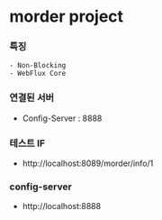 # morder project  

### 특징  
```
- Non-Blocking 
- WebFlux Core
```

### 연결된 서버  
* Config-Server : 8888  

### 테스트 IF
* http://localhost:8089/morder/info/1



### config-server
* http://localhost:8888


